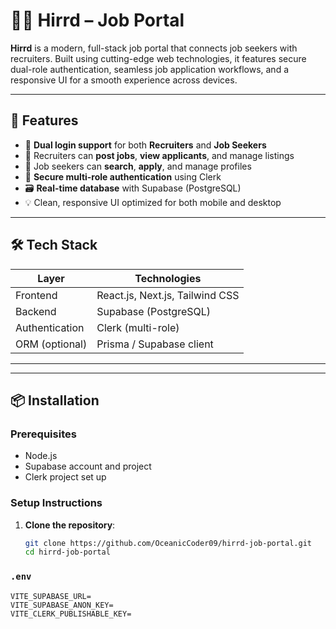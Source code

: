 # 🧑‍💼 Hirrd – Job Portal

**Hirrd** is a modern, full-stack job portal that connects job seekers with recruiters. Built using cutting-edge web technologies, it features secure dual-role authentication, seamless job application workflows, and a responsive UI for a smooth experience across devices.

---

## 🚀 Features

- 👥 **Dual login support** for both **Recruiters** and **Job Seekers**
- 🧾 Recruiters can **post jobs**, **view applicants**, and manage listings
- 💼 Job seekers can **search**, **apply**, and manage profiles
- 🔐 **Secure multi-role authentication** using Clerk
- 🗃️ **Real-time database** with Supabase (PostgreSQL)
- 💡 Clean, responsive UI optimized for both mobile and desktop

---

## 🛠️ Tech Stack

| Layer        | Technologies                          |
|--------------|----------------------------------------|
| Frontend     | React.js, Next.js, Tailwind CSS        |
| Backend      | Supabase (PostgreSQL)                  |
| Authentication | Clerk (multi-role)                  |
| ORM (optional) | Prisma / Supabase client             |

---

---

## 📦 Installation

### Prerequisites

- Node.js
- Supabase account and project
- Clerk project set up

### Setup Instructions

1. **Clone the repository**:

   ```bash
   git clone https://github.com/OceanicCoder09/hirrd-job-portal.git
   cd hirrd-job-portal


### `.env` 

```
VITE_SUPABASE_URL=
VITE_SUPABASE_ANON_KEY=
VITE_CLERK_PUBLISHABLE_KEY=
```
